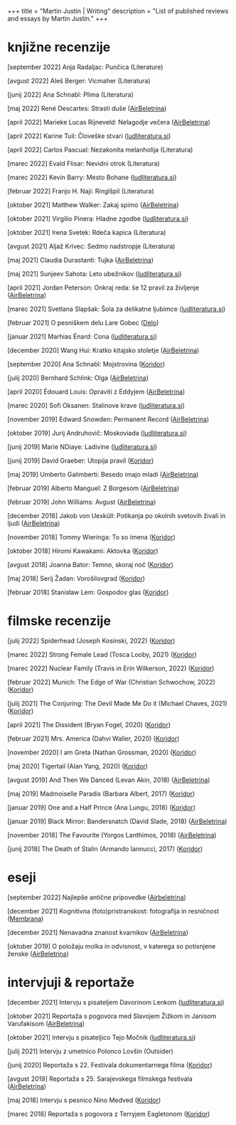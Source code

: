 +++
title = "Martin Justin | Writing"
description = "List of published reviews and essays by Martin Justin."
+++

# knjižne recenzije

[september 2022] Anja Radaljac: Punčica (Literature)

[avgust 2022] Aleš Berger: Vicmaher (Literatura)

[junij 2022] Ana Schnabl: Plima (Literatura)

[maj 2022] René Descartes: Strasti duše ([AirBeletrina](http://www.airbeletrina.si/clanek/descartesove-strasti))

[april 2022] Marieke Lucas Rijneveld: Nelagodje večera ([AirBeletrina](http://www.airbeletrina.si/clanek/zrkla-kot-frnikole))

[april 2022] Karine Tuil: Človeške stvari ([ludliteratura.si](https://www.ludliteratura.si/kritika-komentar/o-senzacionalisticnih-blurbih/))

[april 2022] Carlos Pascual: Nezakonita melanholija (Literatura)

[marec 2022] Evald Flisar: Nevidni otrok (Literatura)

[marec 2022] Kevin Barry: Mesto Bohane ([ludliteratura.si](https://www.ludliteratura.si/kritika-komentar/dogodek-v-mestu-bohane/))

[februar 2022] Franjo H. Naji: Ringlšpil (Literatura)

[oktober 2021] Matthew Walker: Zakaj spimo ([AirBeletrina](http://www.airbeletrina.si/clanek/namisljene-epidemije-in-izginuli-stolpci))

[oktober 2021] Virgilio Pinera: Hladne zgodbe ([ludliteratura.si](https://www.ludliteratura.si/imena-avtorjev/martin-justin/)) 

[oktober 2021] Irena Svetek: Rdeča kapica (Literatura)

[avgust 2021] Aljaž Krivec: Sedmo nadstropje (Literatura)

[maj 2021] Claudia Durastanti: Tujka ([AirBeletrina](http://www.airbeletrina.si/clanek/tehnologija-ki-razkriva-svet)) 

[maj 2021] Sunjeev Sahota: Leto ubežnikov ([ludliteratura.si](https://www.ludliteratura.si/kritika-komentar/delal-bom-vec/)) 

[april 2021] Jordan Peterson: Onkraj reda: še 12 pravil za življenje ([AirBeletrina](http://www.airbeletrina.si/clanek/onkraj-reda-in-nereda))

[marec 2021] Svetlana Slapšak: Šola za delikatne ljubimce ([ludliteratura.si](https://www.ludliteratura.si/kritika-komentar/delikatna-ljubezen/))

[februar 2021] O pesniškem delu Lare Gobec ([Delo](https://www.delo.si/kultura/knjiga/moznost-dotika-v-hladnem-svetu-o-poeziji-lare-gobec/)) 

[januar 2021] Marhias Énard: Cona ([ludliteratura.si](https://www.ludliteratura.si/kritika-komentar/med-sencami-v-hadu-globinah/))

[december 2020] Wang Hui: Kratko kitajsko stoletje ([AirBeletrina](http://www.airbeletrina.si/clanek/v-iskanju-nove-politike)) 

[september 2020] Ana Schnabl: Mojstrovina ([Koridor](http://koridor-ku.si/literatura/ana-schnabl-mojstrovina/))

[julij 2020] Bernhard Schlink: Olga ([AirBeletrina](http://www.airbeletrina.si/clanek/med-prizemljenim-zivljenjem-in-sanjami-o-velikih-idealih)) 

[april 2020] Édouard Louis: Opraviti z Eddyjem ([AirBeletrina](http://www.airbeletrina.si/clanek/pretresljiv-in-cudovito-nenavaden-tekst)) 

[marec 2020] Sofi Oksanen: Stalinove krave ([ludliteratura.si](http://www.ludliteratura.si/kritika-komentar/poustvarjanje-kompleksne-mreze-dejstev/))

[november 2019] Edward Snowden: Permanent Record ([AirBeletrina](http://www.airbeletrina.si/clanek/pozitiven-politicni-naboj))

[oktober 2019] Jurij Andruhovič: Moskoviada ([ludliteratura.si](http://www.ludliteratura.si/kritika-komentar/zadnji-dnevi-imperija/))

[junij 2019] Marie NDiaye: Ladivine ([ludliteratura.si](http://www.ludliteratura.si/kritika-komentar/ples-v-maskah-2/))

[junij 2019] David Graeber: Utopija pravil ([Koridor](http://koridor-ku.si/literatura/david-graeber-utopija-pravil/))

[maj 2019] Umberto Galimberti: Besedo imajo mladi ([AirBeletrina](http://www.airbeletrina.si/clanek/besedo-mladim)) 

[februar 2019] Alberto Manguel: Z Borgesom ([AirBeletrina](http://www.airbeletrina.si/clanek/med-ogledali-in-tigri)) 

[februar 2019] John Williams: Avgust ([AirBeletrina](http://www.airbeletrina.si/clanek/svoboda-in-nujnost)) 

[december 2018] Jakob von Uexküll: Potikanja po okolnih svetovih živali in ljudi ([AirBeletrina](http://www.airbeletrina.si/clanek/obcestni-razbojniki-in-obskurna-znanstvena-literatura)) 

[november 2018] Tommy Wieringa: To so imena ([Koridor](http://koridor-ku.si/literatura/tommy-wieringa-imena/))

[oktober 2018] Hiromi Kawakami: Aktovka ([Koridor](http://koridor-ku.si/literatura/hiromi-kawakami-aktovka/))

[avgust 2018] Joanna Bator: Temno, skoraj noč ([Koridor](http://koridor-ku.si/literatura/joanna-bator-temno-skoraj-noc/)) 

[maj 2018] Serij Žadan: Vorošilovgrad ([Koridor](https://koridor-ku.si/literatura/serhij-zadan-vorosilovgrad/))

[februar 2018] Stanisław Lem: Gospodov glas ([Koridor](http://koridor-ku.si/literatura/stanislaw-lem-gospodov-glas/))

# filmske recenzije

[julij 2022] Spiderhead (Joseph Kosinski, 2022) ([Koridor](https://koridor-ku.si/filmtv/spiderhead/))

[marec 2022] Strong Female Lead (Tosca Looby, 2021) ([Koridor](https://koridor-ku.si/filmtv/24-fdf-odlocna-liderka-strong-female-lead/))

[marec 2022] Nuclear Family (Travis in Erin Wilkerson, 2022) ([Koridor](https://koridor-ku.si/filmtv/24-fdf-nuklearna-druzina-nuclear-family/))

[februar 2022] Munich: The Edge of War (Christian Schwochow, 2022) ([Koridor](https://koridor-ku.si/filmtv/munchen-na-robu-vojne-munich-the-edge-of-war/))

[julij 2021] The Conjuring: The Devil Made Me Do it (Michael Chaves, 2021) ([Koridor](https://koridor-ku.si/filmtv/priklicano-zlo-kriv-je-satan-the-conjuring-the-devil-made-me-do-it/))

[april 2021] The Dissident (Bryan Fogel, 2020) ([Koridor](https://koridor-ku.si/filmtv/disident-the-dissident/))

[februar 2021] Mrs. America (Dahvi Waller, 2020) ([Koridor](https://koridor-ku.si/filmtv/gospa-amerika-mrs-america-miniserija/))

[november 2020] I am Greta (Nathan Grossman, 2020) ([Koridor](https://koridor-ku.si/filmtv/31-liffe-greta-i-am-greta/))

[maj 2020] Tigertail (Alan Yang, 2020) ([Koridor](https://koridor-ku.si/filmtv/tigertail/))

[avgust 2019] And Then We Danced (Levan Akin, 2018) ([AirBeletrina](http://www.airbeletrina.si/clanek/otvoritveni-ples))

[maj 2019] Madmoiselle Paradis (Barbara Albert, 2017) ([Koridor](https://koridor-ku.si/filmtv/madmoiselle-paradis-rez-barbara-albert/))

[januar 2019] One and a Half Prince (Ana Lungu, 2018) ([Koridor](https://koridor-ku.si/filmtv/princ-pol-one-half-prince-rez-ana-lungu/))

[januar 2019] Black Mirror: Bandersnatch (David Slade, 2018) ([AirBeletrina](http://www.airbeletrina.si/clanek/ne-zmoznost-svobodne-izbire))

[november 2018] The Favourite (Yorgos Lanthimos, 2018) ([AirBeletrina](http://www.airbeletrina.si/clanek/posiliti-torej))

[junij 2018] The Death of Stalin (Armando Iannucci, 2017) ([Koridor](https://koridor-ku.si/filmtv/stalinova-smrt-death-stalin/))

# eseji

[september 2022] Najlepše antične pripovedke ([Airbeletrina](http://www.airbeletrina.si/clanek/najlepse-anticne-pripovedke))

[december 2021] Kognitivna (foto)pristranskost: fotografija in resničnost ([Membrana](https://www.membrana.si/esej/kognitivna-fotopristranskost/))

[december 2021] Nenavadna znanost kvarnikov ([AirBeletrina](http://www.airbeletrina.si/clanek/nenavadna-znanost-kvarnikov))

[oktober 2019] O položaju molka in odvisnost, v katerega so potisnjene ženske ([AirBeletrina](http://www.airbeletrina.si/clanek/o-polozaju-molka-in-odvisnosti-v-katerega-so-potisnjene-zenske))

# intervjuji & reportaže

[december 2021] Intervju s pisateljem Davorinom Lenkom ([ludliteratura.si](https://www.ludliteratura.si/intervju/na-neki-tocki-sem-tako-zelel-ponotranjiti-to-patoloskost/))

[oktober 2021] Reportaža s pogovora med Slavojem Žižkom in Janisom Varufakisom ([AirBeletrina](http://www.airbeletrina.si/clanek/kapitalizem-je-propadel-prislo-je-nekaj-hujsega))

[oktober 2021] Intervju s pisateljico Tejo Močnik ([ludliteratura.si](https://www.ludliteratura.si/intervju/zgodbo-ozamem-iztisniti-si-zelim-bistvo/))

[julij 2021] Intervju z umetnico Polonco Lovšin (Outsider)

[junij 2020] Reportaža s 22. Festivala dokumentarnega filma ([Koridor](https://koridor-ku.si/filmtv/22-festival-dokumentarnega-filma-reportaza/#))

[avgust 2019] Reportaža s 25. Sarajevskega filmskega festivala ([AirBeletrina](http://www.airbeletrina.si/clanek/tekmovanje-za-srce-sarajeva))

[maj 2018] Intervju s pesnico Nino Medved ([Koridor](https://koridor-ku.si/literatura/nina-medved-vse-je-treba-tvegati/))

[marec 2018] Reportaža s pogovora z Terryjem Eagletonom ([Koridor](https://koridor-ku.si/literatura/fabula-pred-fabulo-terry-eagleton-28-2-2018-klub-cd/))
